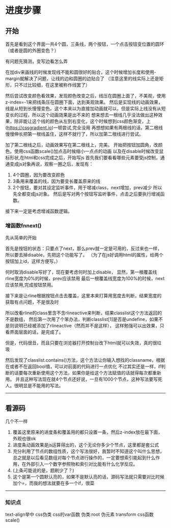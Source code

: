 # 进度步骤
## 开始
首先是看到这个界面一共4个圆，三条线，两个按钮，一个点击按钮变位置的圆环（或者是圆的外圈变色？）

有问题先猜测，变写边看怎么弄

在加div来画线的时候发现线不能和圆很好的贴合，这个时候增加长度和使用-margin就解决了问题，让线的边和圆圈的边贴合了
（注意这里的线实际上还是矩形，只不过比较细，在这里被称作线罢了）

然后尝试改变颜色看效果，发现颜色改变之后，线压在圆圈上面了，不美观，使用z-index=-1来把线条压在圆圈下面，达到美观效果。
然后是实现线的动画效果，线是从短到长慢慢变色。这个本来以为直接加动画就可以，但是实际上线没有从短变长的过程，所以这个动画效果是出不来的
想来想去一根线几乎没法做出这种效果，除非能让这个线的颜色从左到右变化，这个时候想到css颜色渐变，上(https://cssgradient.io)一顿尝试,完全没用
再想想如果有两根线的话，第二根线慢慢伸长把第一根线盖住，这样不就行了，所以加第二根线进行尝试。

加了第二根线之后，动画效果写在第二根线上，完美。
开始把按钮加圆角，改颜色，使用css函数scale()加点击时候缩小一点点的动画
以及在disable时候改变鼠标形状,在html和css完成之后，开始写js
首先我们要看看哪些元素要受js控制，通通变成js对象再说，观察一圈之后，发现有：
1. 4个圆圈，因为要改变颜色
2. 3条用来覆盖的线，因为要变长覆盖原来的线
3. 2个按钮，要对其设定监听事件，用于增减class，next增加，prev减少
所以先全都变成js对象。
然后是写对两个按钮写监听事件，点击之后要执行增减函数。

接下来一定是考虑增减函数逻辑。

### 增函数fnnext()
先从简单的开始

首先是按钮的状态：只要点了next，那么prev就一定是可用的，反过来也一样，所以要去掉disable，先把这个功能写了。
（为了在js好调用html的属性，给两个按钮加上id，这样方便写。）

何时取消disable写好了，现在要考虑何时加上disable，
显然，第一根覆盖线rline宽度为0%的时候，prev应该禁用
最后一根覆盖线宽度为100%的时候，next应该禁用,完成按钮禁用。

接下来是让rline根据按钮点击去覆盖，这里本来打算用宽度去判断，结果宽度的获取有点问题，不是很及时

所以改看rline的class里含不含rlineactive来判断，结果classlist这个方法返回的不是数组，
然后第一次用了个笨办法，判断classlist[1]是否是undefine，如果不是则说明已经被添加了rlineactive（然而并不是这样），
这样勉强可以出效果，只看界面层面的话，是完成了。

但是，代码很丑，而且只要在浏览器打开控制台改下html就可以失效，真的很垃圾

然后发现了classlist.contains()方法，这个方法让你输入想找的classname，根据在或者不在返回bool值，可以对前面的代码进行一点优化
不过其实还是一样，if判断的话要每次重新使用这个方法，如果你是给这个方法赋值的话就得每次都重新用。
并且这种写法现在就4个节点还好说，一旦有1000个节点，这种写法要写死人。很明显是不能用的写法。

---
## 看源码
几个不一样
1. 覆盖这里原来的进度条和覆盖用的都只设置一条，然后z-index放在最下面，外观也很ok
2. 进度条动画效果是js运算得出的，这个无论你多少个节点，这里都是套公式
3. 充分利用了节点的数组性质，这个写法很好，我暂时不知道这个叫什么思想，总之就是以后看见数组对每个节点进行操作的，一定要想索引能起到什么作用，在外部引入一个数字参照物和索引对比能有什么化学反应。
4. (上条可能说的是，题刷少了？)
5. 这个是第一个圆默认亮的，如果不是默认亮的话，源码写法就只需要对比时候加个=，而我的想法就要在多一个if，很菜

---
### 知识点
text-align举中
css伪类
css的var函数
伪类:root
伪元素
transform
css函数scale()